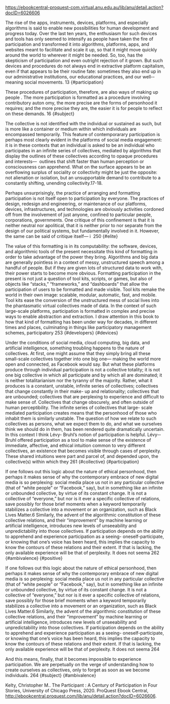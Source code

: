 https://ebookcentral-proquest-com.virtual.anu.edu.au/lib/anu/detail.action?docID=6026606

The rise of the apps, instruments, devices, platforms, and especially algorithms is said to enable new possibilities for human development and progress today. Over the last ten years, the enthusiasm for such devices and tools has only seemed to intensify as people have taken the fire of participation and transformed it into algorithms, platforms, apps, and websites meant to facilitate and scale it up, so that it might move quickly around the world to wherever it might be needed. So, too, has the skepticism of participation and even outright rejection of it grown. But such devices and procedures do not always end in extractive platform capitalism, even if that appears to be their routine fate: sometimes they also end up in our administrative institutions, our educational practices, and our well-­meaning social movements. 13 {#participation}

These procedures of participation, therefore, are also ways of making up people . The more participation is formatted as a procedure involving contributory auton omy, the more precise are the forms of personhood it requires; and the more precise they are, the easier it is for people to reflect on these demands. 16 {#subject}


The collective is not identified with the individual or sustained as such, but is more like a container or medium within which individuals are encompassed temporarily. This feature of contemporarary participation is perhaps most clearly evident in the platforms of social media engagement: it is in these contexts that an individual is asked to be an individual who participates in an infinite series of collectives, mediated by algorithms that display the outlines of these collectives according to opaque procedures and interests— ­ outlines that shift faster than human perception or consciousness can apprehend. What on the surface appears to be an overflowing surplus of sociality or collectivity might be just the opposite: not alienation or isolation, but an unsupportable demand to contribute to a constantly shifting, unending collectivity.17-18.

Perhaps unsurprisingly, the practice of arranging and formatting participation is not itself open to participation by everyone. The practices of design, redesign and engineering, or maintenance of our platforms, devices, infrastructures, and technologies are obviously activities cordoned off from the involvement of just anyone, confined to particular people, corporations, governments. One critique of this confinement is that it is neither neutral nor apolitical, that it is neither prior to nor separate from the design of our political systems, but fundamentally involved in it. However, the same can be said of critique itself— i ­ 250 {#elite}

The value of this formatting is in its computability: the software, devices, and algorithmic tools of the present necessitate this kind of formatting in order to take advantage of the power they bring. Algorithms and big data are generally pointless in a context of messy, unstructured speech among a handful of people. But if they are given lots of structured data to work with, their power starts to become more obvious. Formatting participation in the present is not just a question of tool kits, scripts, or games, but also of objects like “stacks,” “frameworks,” and “dashboards” that allow the participation of users to be formatted and made visible. Tool kits remake the world in their own image: scalable, modular, automatic, fast, and mobile. Tool kits ease the conversion of the unstructured mess of social lives into the phantasmatic virtual collectives made of data. In the context of such large-­scale platforms, participation is formatted in complex and precise ways to enable abstraction and extraction. I draw attention in this book to how that kind of formatting has been under way for decades, in different times and places, culminating in things like participatory management schemes, participatory 253 {#developers} {#devices}

Under the conditions of social media, cloud computing, big data, and artificial intelligence, something troubling happens to the nature of collectives. At first, one might assume that they simply bring all these small-­scale collectives together into one big one— ­making the world more open and connected, as Facebook would say. But what these platforms produce through individual participation is not a collective totality; it is not one big collective in which all participate and by which all are dominated; it is neither totalitarianism nor the tyranny of the majority. Rather, what it produces is a constant, unstable, infinite series of collectives; collectives that change constantly in their make- up and relationality; collectives that are unbounded; collectives that are perplexing to experience and difficult to make sense of. Collectives that change obscurely, and often outside of human perceptibility. The infinite series of collectives that large-­ scale mediated participation creates means that the personhood of those who inhabit them is similarly unstable. The question of how we relate to such collectives as persons, what we expect them to do, and what we ourselves think we should do in them, has been rendered quite dramatically uncertain. In this context I think Lévy-­ Bruhl’s notion of participation is helpful. Lévy-­ Bruhl offered participation as a tool to make sense of the existence of immediate, affective, and ethical intuition common to very different collectives, an existence that becomes visible through cases of perplexity. These shared intuitions were part and parcel of, and depended upon, the collective(s) within which they 261 {#collective} {#participation}

If one follows out this logic about the nature of ethical personhood, then perhaps it makes sense of why the contemporary embrace of new digital media is so perplexing: social media place us not in any particular collective (that of “white people” or “Facebook,” say), but in something like an infinite or unbounded collective, by virtue of its constant change. It is not a collective of “everyone,” but nor is it ever a specific collective of relations, save possibly for those brief moments when a keyword temporarily stabilizes a collective into a movement or an organization, such as Black Lives Matter.6 Similarly, the advent of the algorithmic constitution of these collective relations, and their “improvement” by machine learning or artificial intelligence, introduces new levels of unseeability and unpredictability into those collectives. If participation depends on the ability to apprehend and experience participation as a seeing-­ oneself-­participate, or knowing that one’s voice has been heard, this implies the capacity to know the contours of these relations and their extent. If that is lacking, the only available experience will be that of perplexity. It does not seema 262 {#ambivalence} {#positive}

If one follows out this logic about the nature of ethical personhood, then perhaps it makes sense of why the contemporary embrace of new digital media is so perplexing: social media place us not in any particular collective (that of “white people” or “Facebook,” say), but in something like an infinite or unbounded collective, by virtue of its constant change. It is not a collective of “everyone,” but nor is it ever a specific collective of relations, save possibly for those brief moments when a keyword temporarily stabilizes a collective into a movement or an organization, such as Black Lives Matter.6 Similarly, the advent of the algorithmic constitution of these collective relations, and their “improvement” by machine learning or artificial intelligence, introduces new levels of unseeability and unpredictability into those collectives. If participation depends on the ability to apprehend and experience participation as a seeing-­ oneself-­participate, or knowing that one’s voice has been heard, this implies the capacity to know the contours of these relations and their extent. If that is lacking, the only available experience will be that of perplexity. It does not seema 264

And this means, finally, that it becomes impossible to experience participation. We are perpetually on the verge of understanding how to create ourselves as collectives, only to forget as soon as we become individuals. 264 {#subject} {#ambivalence}



Kelty, Christopher M.. The Participant : A Century of Participation in Four Stories, University of Chicago Press, 2020. ProQuest Ebook Central, http://ebookcentral.proquest.com/lib/anu/detail.action?docID=6026606.

